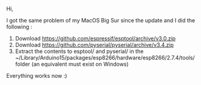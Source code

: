 Hi,

I got the same problem of my MacOS Big Sur since the update and I did the following :

1. Download https://github.com/espressif/esptool/archive/v3.0.zip
2. Download https://github.com/pyserial/pyserial/archive/v3.4.zip
3. Extract the contents to esptool/ and pyserial/ in the ~/Library/Arduino15/packages/esp8266/hardware/esp8266/2.7.4/tools/ folder (an equivalent must exist on Windows)

Everything works now :)
